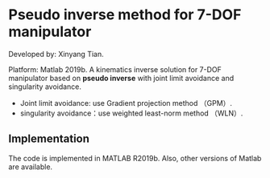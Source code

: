 # Pseudo inverse method for 7-DOF manipulator
Developed by: Xinyang Tian.

Platform: Matlab 2019b.
A kinematics inverse solution for 7-DOF manipulator based on **pseudo inverse** with joint limit avoidance and singularity avoidance.  
- Joint limit avoidance: use Gradient projection method （GPM）.
- singularity avoidance：use weighted least-norm method （WLN）.
## Implementation
The code is implemented in MATLAB R2019b. Also, other versions of Matlab are available.   

